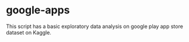 # google-apps
This script has a basic exploratory data analysis on google play app store dataset on Kaggle.
